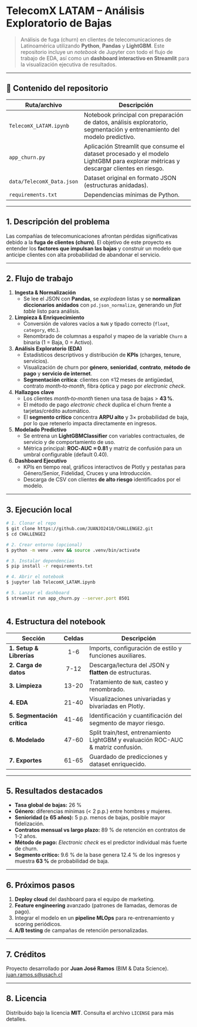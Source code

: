 # TelecomX LATAM – Análisis Exploratorio de Bajas

> Análisis de fuga (churn) en clientes de telecomunicaciones de Latinoamérica utilizando **Python**, **Pandas** y **LightGBM**. Este repositorio incluye un _notebook_ de Jupyter con todo el flujo de trabajo de EDA, así como un **dashboard interactivo en Streamlit** para la visualización ejecutiva de resultados.

---

## 📂 Contenido del repositorio

| Ruta/archivo | Descripción |
|--------------|-------------|
| `TelecomX_LATAM.ipynb` | Notebook principal con preparación de datos, análisis exploratorio, segmentación y entrenamiento del modelo predictivo. |
| `app_churn.py` | Aplicación Streamlit que consume el dataset procesado y el modelo LightGBM para explorar métricas y descargar clientes en riesgo. |
| `data/TelecomX_Data.json` | Dataset original en formato JSON (estructuras anidadas). |
| `requirements.txt` | Dependencias mínimas de Python. |

---

## 1. Descripción del problema

Las compañías de telecomunicaciones afrontan pérdidas significativas debido a la **fuga de clientes (churn)**. El objetivo de este proyecto es entender los **factores que impulsan las bajas** y construir un modelo que anticipe clientes con alta probabilidad de abandonar el servicio.

---

## 2. Flujo de trabajo

1. **Ingesta & Normalización**  
   * Se lee el JSON con **Pandas**, se *explodean* listas y se **normalizan diccionarios anidados** con `pd.json_normalize`, generando un _flat table_ listo para análisis.
2. **Limpieza & Enriquecimiento**  
   * Conversión de valores vacíos a `NaN` y tipado correcto (`float`, `category`, etc.).  
   * Renombrado de columnas a español y mapeo de la variable `Churn` a binaria (1 = Baja, 0 = Activo).
3. **Análisis Exploratorio (EDA)**  
   * Estadísticos descriptivos y distribución de **KPIs** (charges, tenure, servicios).  
   * Visualización de churn por **género**, **senioridad**, **contrato**, **método de pago** y **servicio de internet**.  
   * **Segmentación crítica**: clientes con ≤12 meses de antigüedad, contrato _month‑to‑month_, fibra óptica y pago por _electronic check_.
4. **Hallazgos clave**  
   * Los clientes _month‑to‑month_ tienen una tasa de bajas > **43 %**.  
   * El método de pago _electronic check_ duplica el churn frente a tarjetas/crédito automático.  
   * El **segmento crítico** concentra **ARPU alto** y 3× probabilidad de baja, por lo que retenerlo impacta directamente en ingresos.
5. **Modelado Predictivo**  
   * Se entrena un **LightGBMClassifier** con variables contractuales, de servicio y de comportamiento de uso.  
   * Métrica principal: **ROC‑AUC ≈ 0.81** y matriz de confusión para un umbral configurable (default 0.40).
6. **Dashboard Ejecutivo**  
   * KPIs en tiempo real, gráficos interactivos de Plotly y pestañas para Género/Senior, Fidelidad, Cruces y una Introducción.  
   * Descarga de CSV con clientes **de alto riesgo** identificados por el modelo.

---

## 3. Ejecución local

```bash
# 1. Clonar el repo
$ git clone https://github.com/JUANJO2410/CHALLENGE2.git
$ cd CHALLENGE2

# 2. Crear entorno (opcional)
$ python -m venv .venv && source .venv/bin/activate

# 3. Instalar dependencias
$ pip install -r requirements.txt

# 4. Abrir el notebook
$ jupyter lab TelecomX_LATAM.ipynb

# 5. Lanzar el dashboard
$ streamlit run app_churn.py --server.port 8501



```


## 4. Estructura del notebook

| Sección                     | Celdas | Descripción                                                                           |
|-----------------------------|:------:|---------------------------------------------------------------------------------------|
| **1. Setup & Librerías**    | 1-6    | Imports, configuración de estilo y funciones auxiliares.                              |
| **2. Carga de datos**       | 7-12   | Descarga/lectura del JSON y **flatten** de estructuras.                               |
| **3. Limpieza**             | 13-20  | Tratamiento de `NaN`, casteo y renombrado.                                            |
| **4. EDA**                  | 21-40  | Visualizaciones univariadas y bivariadas en Plotly.                                   |
| **5. Segmentación crítica** | 41-46  | Identificación y cuantificación del segmento de mayor riesgo.                         |
| **6. Modelado**             | 47-60  | Split train/test, entrenamiento LightGBM y evaluación ROC-AUC & matriz confusión.      |
| **7. Exportes**             | 61-65  | Guardado de predicciones y dataset enriquecido.                                       |

---

## 5. Resultados destacados

* **Tasa global de bajas:** 26 %  
* **Género:** diferencias mínimas (< 2 p.p.) entre hombres y mujeres.  
* **Senioridad (≥ 65 años):** 5 p.p. menos de bajas, posible mayor fidelización.  
* **Contratos mensual vs largo plazo:** 89 % de retención en contratos de 1-2 años.  
* **Método de pago:** _Electronic check_ es el predictor individual más fuerte de churn.  
* **Segmento crítico:** 9.6 % de la base genera 12.4 % de los ingresos y muestra **63 %** de probabilidad de baja.

---

## 6. Próximos pasos

1. **Deploy cloud** del dashboard para el equipo de marketing.  
2. **Feature engineering** avanzado (patrones de llamadas, demoras de pago).  
3. Integrar el modelo en un **pipeline MLOps** para re-entrenamiento y scoring periódicos.  
4. **A/B testing** de campañas de retención personalizadas.

---

## 7. Créditos

Proyecto desarrollado por **Juan José Ramos** (BIM & Data Science).  
juan.ramos.s@usach.cl

---

## 8. Licencia

Distribuido bajo la licencia **MIT**. Consulta el archivo `LICENSE` para más detalles.
